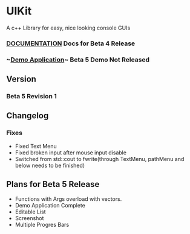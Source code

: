 # UIKit
A c++ Library for easy, nice looking console GUIs

### [DOCUMENTATION](https://epsirho.github.io/UIKit/#/) **Docs for Beta 4 Release**

### ~[Demo Application](https://github.com/EpsiRho/UIKit/releases/tag/b-4.4)~ Beta 5 Demo Not Released

## Version
### Beta 5 Revision 1

## Changelog<br>
### Fixes<br>
- Fixed Text Menu<br>
- Fixed broken input after mouse input disable<br>
- Switched from std::cout to fwrite(through TextMenu, pathMenu and below needs to be finished)<br>

## Plans for Beta 5 Release<br>
- Functions with Args overload with vectors.<br>
- Demo Application Complete<br>
- Editable List<br>
- Screenshot<br>
- Multiple Progres Bars<br>

